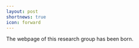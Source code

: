 ```yaml
---
layout: post
shortnews: true
icon: forward
---
```


The webpage of this research group has been born.
